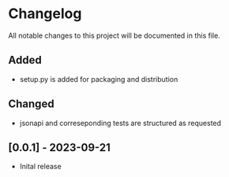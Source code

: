 # Changelog

All notable changes to this project will be documented in this file.

## Added
- setup.py is added for packaging and distribution

## Changed
- jsonapi and correseponding tests are structured as requested


## [0.0.1] - 2023-09-21
- Inital release

